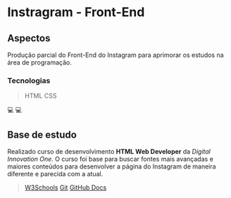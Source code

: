 # Instragram - Front-End #

## Aspectos ##

Produção parcial do Front-End do Instagram para aprimorar os estudos na área de programação.

### Tecnologias ###

>HTML
>CSS

:computer:   :computer:
## Base de estudo ##

Realizado curso de desenvolvimento **HTML Web Developer** da *Digital Innovation One*. O curso foi base para buscar fontes mais avançadas e maiores conteúdos para desenvolver a página do Instagram de maneira diferente e parecida com a atual.

>[W3Schools](https://www.w3schools.com/)
>[Git](https://git-scm.com/)
>[GitHub Docs](https://docs.github.com/pt/github/writing-on-github/basic-writing-and-formatting-syntax#links)

